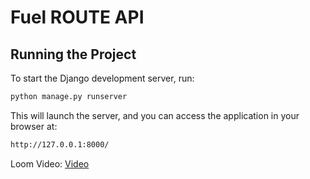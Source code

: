 # Fuel ROUTE API

## Running the Project

To start the Django development server, run:

```bash
python manage.py runserver
```
This will launch the server, and you can access the application in your browser at:
```bash
http://127.0.0.1:8000/
```

Loom Video: [Video](https://www.loom.com/share/714686180cbb4cc0aa832405eb213a55?sid=3e40a212-e208-4f00-8ffa-32eec90b5cb9)

